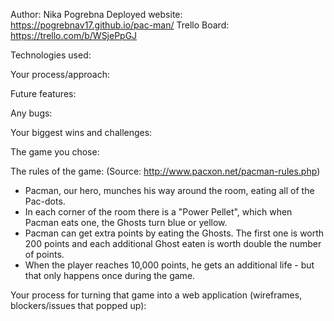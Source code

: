 Author: Nika Pogrebna
Deployed website: https://pogrebnav17.github.io/pac-man/
Trello Board: https://trello.com/b/WSjePpGJ



Technologies used:


Your process/approach:


Future features:


Any bugs:


Your biggest wins and challenges:



The game you chose:


The rules of the game:
(Source: http://www.pacxon.net/pacman-rules.php)
- Pacman, our hero, munches his way around the room, eating all of the Pac-dots.
- In each corner of the room there is a "Power Pellet", which when Pacman eats one, the Ghosts turn blue or yellow.
- Pacman can get extra points by eating the Ghosts. The first one is worth 200 points and each additional Ghost eaten is worth double the number of points.
- When the player reaches 10,000 points, he gets an additional life - but that only happens once during the game.

Your process for turning that game into a web application (wireframes, blockers/issues that popped up):
